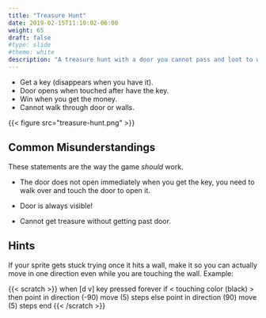 ```yaml
---
title: "Treasure Hunt"
date: 2019-02-15T11:10:02-06:00
weight: 65
draft: false
#type: slide
#theme: white
description: "A treasure hunt with a door you cannot pass and loot to win."
---
```


* Get a key (disappears when you have it).
* Door opens when touched after have the key.
* Win when you get the money.
* Cannot walk through door or walls.

{{< figure src="treasure-hunt.png" >}}

## Common Misunderstandings

These statements are the way the game _should_ work.

* The door does not open immediately when you get the key, you need to
  walk over and touch the door to open it.

* Door is always visible! 

* Cannot get treasure without getting past door.
  
## Hints

If your sprite gets stuck trying once it hits a wall, make it so you
can actually move in one direction even while you are touching the
wall. Example:

{{< scratch >}}
when [d v] key pressed
  forever 
    if < touching color (black) > then
      point in direction (-90)
      move (5) steps
    else 
      point in direction (90)
      move (5) steps
    end
{{< /scratch >}}
